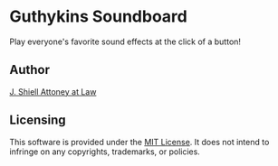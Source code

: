 # Guthykins Soundboard
Play everyone's favorite sound effects at the click of a button!

## Author
[J. Shiell Attoney at Law](https://github.com/batmanhogwarts)

## Licensing
This software is provided under the [MIT License](LICENSE). It does not intend to infringe on any copyrights, trademarks, or policies.
